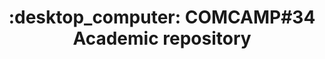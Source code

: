 <p align="center"> 
  <h1 align="center">  :desktop_computer: COMCAMP#34 Academic repository</h1>
</p>
